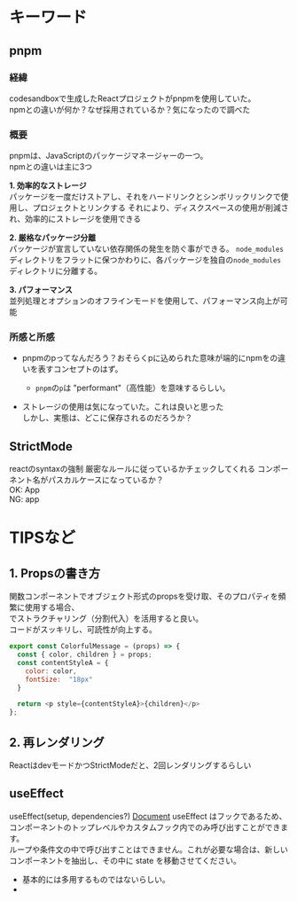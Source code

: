 # キーワード
## pnpm
### 経緯
codesandboxで生成したReactプロジェクトがpnpmを使用していた。  
npmとの違いが何か？なぜ採用されているか？気になったので調べた

### 概要
pnpmは、JavaScriptのパッケージマネージャーの一つ。  
npmとの違いは主に3つ

**1. 効率的なストレージ**  
パッケージを一度だけストアし、それをハードリンクとシンボリックリンクで使用し、プロジェクトとリンクする
それにより、ディスクスペースの使用が削減され、効率的にストレージを使用できる  

**2. 厳格なパッケージ分離**  
パッケージが宣言していない依存関係の発生を防ぐ事ができる。
`node_modules`ディレクトリをフラットに保つかわりに、各パッケージを独自の`node_modules`ディレクトリに分離する。  


**3. パフォーマンス**  
並列処理とオプションのオフラインモードを使用して、パフォーマンス向上が可能


### 所感と所感
- pnpmのpってなんだろう？おそらくpに込められた意味が端的にnpmをの違いを表すコンセプトのはず。
  - `pnpm`の`p`は "performant"（高性能）を意味するらしい。
  
- ストレージの使用は気になっていた。これは良いと思った  
しかし、実態は、どこに保存されるのだろうか？


## StrictMode
reactのsyntaxの強制
厳密なルールに従っているかチェックしてくれる
コンポーネント名がパスカルケースになっているか？  
OK: App   
NG: app  


# TIPSなど

## 1. Propsの書き方
関数コンポーネントでオブジェクト形式のpropsを受け取、そのプロパティを頻繁に使用する場合、  
でストラクチャリング（分割代入）を活用すると良い。  
コードがスッキリし、可読性が向上する。

```javascript
export const ColorfulMessage = (props) => {
  const { color, children } = props;
  const contentStyleA = {
    color: color,
    fontSize:  "18px"
  }
  
  return <p style={contentStyleA}>{children}</p>
};
```

## 2. 再レンダリング
ReactはdevモードかつStrictModeだと、2回レンダリングするらしい

## useEffect
useEffect(setup, dependencies?) 
[Document](https://ja.react.dev/reference/react/useEffect)
useEffect はフックであるため、コンポーネントのトップレベルやカスタムフック内でのみ呼び出すことができます。  
ループや条件文の中で呼び出すことはできません。これが必要な場合は、新しいコンポーネントを抽出し、その中に state を移動させてください。

- 基本的には多用するものではないらしい。
- 